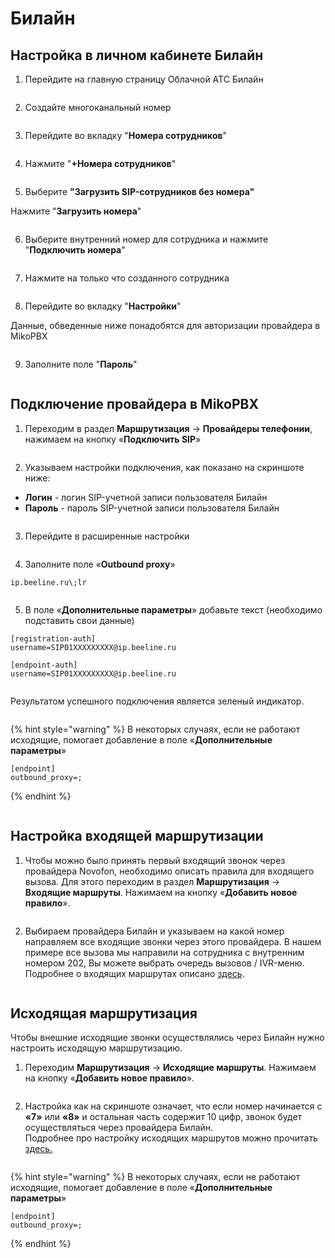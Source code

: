 # Билайн

## Настройка в личном кабинете Билайн <a href="#nastrojka_v_lichnom_kabinete_zadarma_novofon" id="nastrojka_v_lichnom_kabinete_zadarma_novofon"></a>

1. Перейдите на главную страницу Облачной АТС Билайн

<figure><img src="../../.gitbook/assets/1 (34).png" alt=""><figcaption></figcaption></figure>

2. Создайте многоканальный номер

<figure><img src="../../.gitbook/assets/3 (25).png" alt=""><figcaption></figcaption></figure>

3. Перейдите во вкладку "**Номера сотрудников**"

<figure><img src="../../.gitbook/assets/4 (16).png" alt=""><figcaption></figcaption></figure>

4. Нажмите "**+Номера сотрудников**"

<figure><img src="../../.gitbook/assets/5 (23).png" alt=""><figcaption></figcaption></figure>

5. Выберите **"Загрузить SIP-сотрудников без номера"**&#x20;

Нажмите "**Загрузить номера**"&#x20;

<figure><img src="../../.gitbook/assets/6 (19).png" alt=""><figcaption></figcaption></figure>

6. Выберите внутренний номер для сотрудника и нажмите "**Подключить номера**"

<figure><img src="../../.gitbook/assets/7 (3).png" alt=""><figcaption></figcaption></figure>

7. Нажмите на только что созданного сотрудника&#x20;

<figure><img src="../../.gitbook/assets/8 (2).png" alt=""><figcaption></figcaption></figure>

8. Перейдите во вкладку "**Настройки**"

Данные, обведенные ниже понадобятся для авторизации провайдера в MikoPBX

<figure><img src="../../.gitbook/assets/9 (12).png" alt=""><figcaption></figcaption></figure>

9. Заполните поле "**Пароль**"

<figure><img src="../../.gitbook/assets/10 (4).png" alt=""><figcaption></figcaption></figure>

## Подключение провайдера в MikoPBX <a href="#podkljuchenie_provajdera_v_mikopbx" id="podkljuchenie_provajdera_v_mikopbx"></a>

1. Переходим в раздел **Маршрутизация** → **Провайдеры телефонии**, нажимаем на кнопку «**Подключить SIP**»

<figure><img src="../../.gitbook/assets/11 (9).png" alt=""><figcaption></figcaption></figure>

2. Указываем настройки подключения, как показано на скриншоте ниже:

* **Логин** - логин SIP-учетной записи пользователя Билайн
* **Пароль** - пароль SIP-учетной записи пользователя Билайн

<figure><img src="../../.gitbook/assets/12 (15).png" alt=""><figcaption></figcaption></figure>

3. Перейдите в расширенные настройки

<figure><img src="../../.gitbook/assets/13 (6).png" alt=""><figcaption></figcaption></figure>

4. Заполните поле «**Outbound proxy**»

```
ip.beeline.ru\;lr
```

<figure><img src="../../.gitbook/assets/14 (2).png" alt=""><figcaption></figcaption></figure>

5. В поле «**Дополнительные параметры**» добавьте текст (необходимо подставить свои данные)

```
[registration-auth]
username=SIP01XXXXXXXXX@ip.beeline.ru

[endpoint-auth]
username=SIP01XXXXXXXXX@ip.beeline.ru
```

<figure><img src="../../.gitbook/assets/17 (6).png" alt=""><figcaption></figcaption></figure>

Результатом успешного подключения является зеленый индикатор.

<figure><img src="../../.gitbook/assets/18 (1).png" alt=""><figcaption></figcaption></figure>

{% hint style="warning" %}
В некоторых случаях, если не работают исходящие, помогает добавление в поле «**Дополнительные параметры**»

```
[endpoint]
outbound_proxy=;
```
{% endhint %}

<figure><img src="../../.gitbook/assets/24 (3).png" alt=""><figcaption></figcaption></figure>

## Настройка входящей маршрутизации <a href="#nastrojka_vxodjaschej_marshrutizacii" id="nastrojka_vxodjaschej_marshrutizacii"></a>

1. Чтобы можно было принять первый входящий звонок через провайдера Novofon, необходимо описать правила для входящего вызова. Для этого переходим в раздел **Маршрутизация** → **Входящие маршруты**. Нажимаем на кнопку «**Добавить новое правило**».

<figure><img src="../../.gitbook/assets/19.png" alt=""><figcaption></figcaption></figure>

2. Выбираем провайдера Билайн и указываем на какой номер направляем все входящие звонки через этого провайдера. В нашем примере все вызова мы направили на сотрудника с внутренним номером 202, Вы можете выбрать очередь вызовов / IVR-меню. Подробнее о входящих маршрутах описано [здесь](../../manual/routing/incoming-routes.md).

<figure><img src="../../.gitbook/assets/20 (4).png" alt=""><figcaption></figcaption></figure>

## Исходящая маршрутизация <a href="#isxodjaschaja_marshrutizacija" id="isxodjaschaja_marshrutizacija"></a>

Чтобы внешние исходящие звонки осуществлялись через Билайн нужно настроить исходящую маршрутизацию.

1. Переходим **Маршрутизация** → **Исходящие маршруты**. Нажимаем на кнопку «**Добавить новое правило**».

<figure><img src="../../.gitbook/assets/21 (3).png" alt=""><figcaption></figcaption></figure>

2. Настройка как на скриншоте означает, что если номер начинается с **«7»** или **«8»** и остальная часть содержит 10 цифр, звонок будет осуществляться через провайдера Билайн.\
   Подробнее про настройку исходящих маршрутов можно прочитать [здесь.](../../manual/routing/outbound-routes.md)

<figure><img src="../../.gitbook/assets/22.png" alt=""><figcaption></figcaption></figure>

{% hint style="warning" %}
В некоторых случаях, если не работают исходящие, помогает добавление в поле «**Дополнительные параметры**»

```
[endpoint]
outbound_proxy=;
```
{% endhint %}
